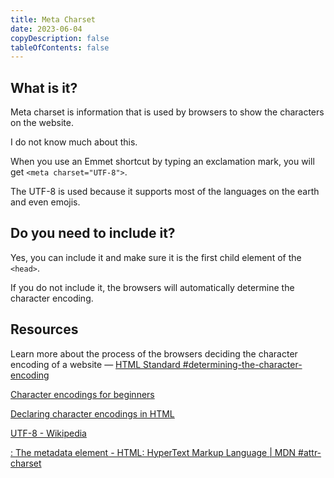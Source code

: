 ```yaml
---
title: Meta Charset
date: 2023-06-04
copyDescription: false
tableOfContents: false
---
```


## What is it?

Meta charset is information that is used by browsers to show the characters on the website.

I do not know much about this.

When you use an Emmet shortcut by typing an exclamation mark, you will get `<meta charset="UTF-8">`.

The UTF-8 is used because it supports most of the languages on the earth and even emojis.

## Do you need to include it?

Yes, you can include it and make sure it is the first child element of the `<head>`.

If you do not include it, the browsers will automatically determine the character encoding.

## Resources

Learn more about the process of the browsers deciding the character encoding of a website — [HTML Standard #determining-the-character-encoding](https://html.spec.whatwg.org/multipage/parsing.html#determining-the-character-encoding)

[Character encodings for beginners](https://www.w3.org/International/questions/qa-what-is-encoding)

[Declaring character encodings in HTML](https://www.w3.org/International/questions/qa-html-encoding-declarations)

[UTF-8 - Wikipedia](https://en.wikipedia.org/wiki/UTF-8)

[<meta>: The metadata element - HTML: HyperText Markup Language | MDN #attr-charset](https://developer.mozilla.org/en-US/docs/Web/HTML/Element/meta#attr-charset)
